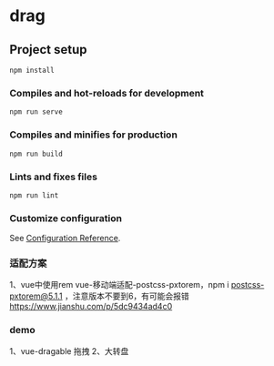 # drag

## Project setup
```
npm install
```

### Compiles and hot-reloads for development
```
npm run serve
```

### Compiles and minifies for production
```
npm run build
```

### Lints and fixes files
```
npm run lint
```

### Customize configuration
See [Configuration Reference](https://cli.vuejs.org/config/).



### 适配方案
1、vue中使用rem
vue-移动端适配-postcss-pxtorem，npm i postcss-pxtorem@5.1.1 ，注意版本不要到6，有可能会报错
https://www.jianshu.com/p/5dc9434ad4c0


### demo
1、vue-dragable 拖拽
2、大转盘
